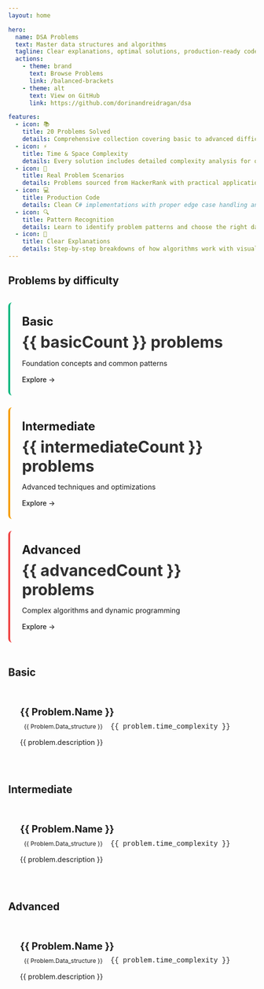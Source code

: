 ```yaml
---
layout: home

hero:
  name: DSA Problems
  text: Master data structures and algorithms
  tagline: Clear explanations, optimal solutions, production-ready code
  actions:
    - theme: brand
      text: Browse Problems
      link: /balanced-brackets
    - theme: alt
      text: View on GitHub
      link: https://github.com/dorinandreidragan/dsa

features:
  - icon: 📚
    title: 20 Problems Solved
    details: Comprehensive collection covering basic to advanced difficulty levels with canonical solutions
  - icon: ⚡
    title: Time & Space Complexity
    details: Every solution includes detailed complexity analysis for optimal performance understanding
  - icon: 🎯
    title: Real Problem Scenarios
    details: Problems sourced from HackerRank with practical applications in technical interviews
  - icon: 💻
    title: Production Code
    details: Clean C# implementations with proper edge case handling and test coverage
  - icon: 🔍
    title: Pattern Recognition
    details: Learn to identify problem patterns and choose the right data structures
  - icon: 📖
    title: Clear Explanations
    details: Step-by-step breakdowns of how algorithms work with visual examples
---
```


<script setup>
import { data as problems } from './.vitepress/theme/data/problems.data.js'

const basicCount = problems.filter(p => p.difficulty === 'basic').length
const intermediateCount = problems.filter(p => p.difficulty === 'intermediate').length
const advancedCount = problems.filter(p => p.difficulty === 'advanced').length

const basicProblems = problems.filter(p => p.difficulty === 'basic')
const intermediateProblems = problems.filter(p => p.difficulty === 'intermediate')
const advancedProblems = problems.filter(p => p.difficulty === 'advanced')
</script>

## Problems by difficulty

<div class="difficulty-grid">
  <div class="difficulty-card basic">
    <h3>Basic</h3>
    <p class="count">{{ basicCount }} problems</p>
    <p class="description">Foundation concepts and common patterns</p>
    <a href="#basic" class="card-link">Explore →</a>
  </div>
  
  <div class="difficulty-card intermediate">
    <h3>Intermediate</h3>
    <p class="count">{{ intermediateCount }} problems</p>
    <p class="description">Advanced techniques and optimizations</p>
    <a href="#intermediate" class="card-link">Explore →</a>
  </div>
  
  <div class="difficulty-card advanced">
    <h3>Advanced</h3>
    <p class="count">{{ advancedCount }} problems</p>
    <p class="description">Complex algorithms and dynamic programming</p>
    <a href="#advanced" class="card-link">Explore →</a>
  </div>
</div>

## Basic

<div class="problem-list">
  <a v-for="problem in basicProblems" :key="problem.filename" :href="`/${problem.filename}`" class="problem-item">
    <h3>{{ problem.name }}</h3>
    <p class="meta">
      <span class="badge">{{ problem.data_structure }}</span>
      <span class="complexity">{{ problem.time_complexity }}</span>
    </p>
    <p class="description">{{ problem.description }}</p>
  </a>
</div>

## Intermediate

<div class="problem-list">
  <a v-for="problem in intermediateProblems" :key="problem.filename" :href="`/${problem.filename}`" class="problem-item">
    <h3>{{ problem.name }}</h3>
    <p class="meta">
      <span class="badge">{{ problem.data_structure }}</span>
      <span class="complexity">{{ problem.time_complexity }}</span>
    </p>
    <p class="description">{{ problem.description }}</p>
  </a>
</div>

## Advanced

<div class="problem-list">
  <a v-for="problem in advancedProblems" :key="problem.filename" :href="`/${problem.filename}`" class="problem-item">
    <h3>{{ problem.name }}</h3>
    <p class="meta">
      <span class="badge">{{ problem.data_structure }}</span>
      <span class="complexity">{{ problem.time_complexity }}</span>
    </p>
    <p class="description">{{ problem.description }}</p>
  </a>
</div>

<style scoped>
.difficulty-grid {
  display: grid;
  grid-template-columns: repeat(auto-fit, minmax(250px, 1fr));
  gap: 1.5rem;
  margin-top: 2rem;
  margin-bottom: 3rem;
}

.difficulty-card {
  padding: 1.5rem;
  border-radius: 8px;
  border: 1px solid var(--vp-c-divider);
  transition: all 0.3s ease;
}

.difficulty-card:hover {
  transform: translateY(-4px);
  box-shadow: 0 8px 16px rgba(0, 0, 0, 0.1);
}

.difficulty-card.basic {
  border-left: 4px solid #10b981;
}

.difficulty-card.intermediate {
  border-left: 4px solid #f59e0b;
}

.difficulty-card.advanced {
  border-left: 4px solid #ef4444;
}

.difficulty-card h3 {
  margin-top: 0;
  margin-bottom: 0.5rem;
  font-size: 1.5rem;
}

.difficulty-card .count {
  font-size: 2rem;
  font-weight: bold;
  margin: 0.5rem 0;
  opacity: 0.9;
}

.difficulty-card .description {
  color: var(--vp-c-text-2);
  margin-bottom: 1rem;
  font-size: 0.9rem;
}

.difficulty-card .card-link {
  display: inline-block;
  color: var(--vp-c-brand-1);
  text-decoration: none;
  font-weight: 500;
}

.difficulty-card .card-link:hover {
  text-decoration: underline;
}

.problem-list {
  display: grid;
  grid-template-columns: repeat(auto-fill, minmax(300px, 1fr));
  gap: 1.5rem;
  margin: 2rem 0 3rem 0;
}

.problem-item {
  display: block;
  padding: 1.5rem;
  border: 1px solid var(--vp-c-divider);
  border-radius: 8px;
  text-decoration: none;
  color: inherit;
  transition: all 0.3s ease;
}

.problem-item:hover {
  transform: translateY(-2px);
  box-shadow: 0 4px 12px rgba(0, 0, 0, 0.1);
  border-color: var(--vp-c-brand-1);
}

.problem-item h3 {
  margin: 0 0 0.5rem 0;
  font-size: 1.25rem;
  color: var(--vp-c-brand-1);
  text-transform: capitalize;
}

.problem-item .meta {
  display: flex;
  gap: 0.5rem;
  align-items: center;
  margin: 0.5rem 0;
}

.problem-item .badge {
  display: inline-block;
  padding: 0.125rem 0.5rem;
  background-color: var(--vp-c-brand-soft);
  color: var(--vp-c-brand-1);
  border-radius: 4px;
  font-size: 0.75rem;
  text-transform: capitalize;
}

.problem-item .complexity {
  font-family: 'Courier New', monospace;
  font-size: 0.875rem;
  color: var(--vp-c-text-2);
}

.problem-item .description {
  margin: 0.75rem 0 0 0;
  color: var(--vp-c-text-2);
  font-size: 0.9rem;
  line-height: 1.5;
}
</style>
